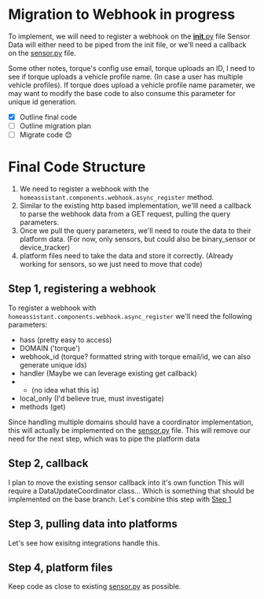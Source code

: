 # Migration to Webhook in progress

To implement, we will need to register a webhook on the [__init__.py](./__init__.py) file
Sensor Data will either need to be piped from the init file, or we'll need a callback on the [sensor.py](./sensor.py) file.

Some other notes, torque's config use email, torque uploads an ID, I need to see if torque uploads a vehicle profile name. (In case a user has multiple vehicle profiles).
If torque does upload a vehicle profile name parameter, we may want to modify the base code to also consume this parameter for unique id generation.

- [X] Outline final code
- [ ] Outline migration plan
- [ ] Migrate code 😊

# Final Code Structure

1. We need to register a webhook with the `homeassistant.components.webhook.async_register` method.
2. Similar to the existing http based implementation, we'lll need a callback to parse the webhook data from a GET request, pulling the query parameters.
3. Once we pull the query parameters, we'll need to route the data to their platform data. (For now, only sensors, but could also be binary_sensor or device_tracker)
4. platform files need to take the data and store it correctly. (Already working for sensors, so we just need to move that code)

## Step 1, registering a webhook

To register a webhook with `homeassistant.components.webhook.async_register` we'll need the following parameters:

- hass (pretty easy to access)
- DOMAIN ('torque')
- webhook_id (torque? formatted string with torque email/id, we can also generate unique ids)
- handler (Maybe we can leverage existing get callback)
- * (no idea what this is)
- local_only (I'd believe true, must investigate)
- methods (get)

Since handling multiple domains should have a coordinator implementation, this will actually be implemented on the [sensor.py](./sensor.py) file.
This will remove our need for the next step, which was to pipe the platform data

## Step 2, callback

I plan to move the existing sensor callback into it's own function
This will require a DataUpdateCoordinator class... Which is something that should be implemented on the base branch. Let's combine this step with [Step 1](#step-1-registering-a-webhook)

## Step 3, pulling data into platforms

Let's see how exisitng integrations handle this.

## Step 4, platform files

Keep code as close to existing [sensor.py](./sensor.py) as possible.
